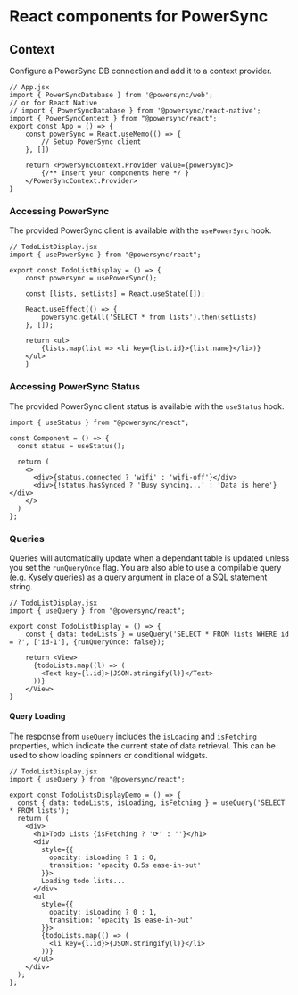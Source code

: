 # React components for PowerSync

## Context

Configure a PowerSync DB connection and add it to a context provider.

```JSX
// App.jsx
import { PowerSyncDatabase } from '@powersync/web';
// or for React Native
// import { PowerSyncDatabase } from '@powersync/react-native';
import { PowerSyncContext } from "@powersync/react";
export const App = () => {
    const powerSync = React.useMemo(() => {
        // Setup PowerSync client
    }, [])

    return <PowerSyncContext.Provider value={powerSync}>
        {/** Insert your components here */ }
    </PowerSyncContext.Provider>
}
```

### Accessing PowerSync

The provided PowerSync client is available with the `usePowerSync` hook.

```JSX
// TodoListDisplay.jsx
import { usePowerSync } from "@powersync/react";

export const TodoListDisplay = () => {
    const powersync = usePowerSync();

    const [lists, setLists] = React.useState([]);

    React.useEffect(() => {
        powersync.getAll('SELECT * from lists').then(setLists)
    }, []);

    return <ul>
        {lists.map(list => <li key={list.id}>{list.name}</li>)}
    </ul>
    }
```

### Accessing PowerSync Status

The provided PowerSync client status is available with the `useStatus` hook.

```JSX
import { useStatus } from "@powersync/react";

const Component = () => {
  const status = useStatus();

  return (
    <>
      <div>{status.connected ? 'wifi' : 'wifi-off'}</div>
      <div>{!status.hasSynced ? 'Busy syncing...' : 'Data is here'}</div>
    </>
  )
};
```

### Queries

Queries will automatically update when a dependant table is updated unless you set the `runQueryOnce` flag. You are also able to use a compilable query (e.g. [Kysely queries](https://github.com/powersync-ja/powersync-js/tree/main/packages/kysely-driver)) as a query argument in place of a SQL statement string.

```JSX
// TodoListDisplay.jsx
import { useQuery } from "@powersync/react";

export const TodoListDisplay = () => {
    const { data: todoLists } = useQuery('SELECT * FROM lists WHERE id = ?', ['id-1'], {runQueryOnce: false});

    return <View>
      {todoLists.map((l) => (
        <Text key={l.id}>{JSON.stringify(l)}</Text>
      ))}
    </View>
}
```

#### Query Loading

The response from `useQuery` includes the `isLoading` and `isFetching` properties, which indicate the current state of data retrieval. This can be used to show loading spinners or conditional widgets.

```JSX
// TodoListDisplay.jsx
import { useQuery } from "@powersync/react";

export const TodoListsDisplayDemo = () => {
  const { data: todoLists, isLoading, isFetching } = useQuery('SELECT * FROM lists');
  return (
    <div>
      <h1>Todo Lists {isFetching ? '⟳' : ''}</h1>
      <div
        style={{
          opacity: isLoading ? 1 : 0,
          transition: 'opacity 0.5s ease-in-out'
        }}>
        Loading todo lists...
      </div>
      <ul
        style={{
          opacity: isLoading ? 0 : 1,
          transition: 'opacity 1s ease-in-out'
        }}>
        {todoLists.map(() => (
          <li key={l.id}>{JSON.stringify(l)}</li>
        ))}
      </ul>
    </div>
  );
};

```
